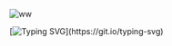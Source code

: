 ![ww](https://github.com/user-attachments/assets/4553bab0-4a9c-4fe9-9cac-9b0321cf382b)

[![Typing SVG](https://readme-typing-svg.demolab.com?font=Fira+Code&size=30&pause=1000&color=7900F7&center=true&width=435&lines=I+%E2%99%A5+coding!)](https://git.io/typing-svg)
